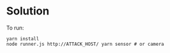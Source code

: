 # Solution

To run:

```
yarn install
node runner.js http://ATTACK_HOST/ yarn sensor # or camera
```
